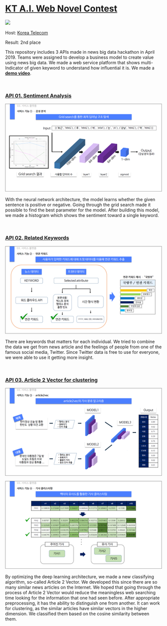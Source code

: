 ﻿
# [KT A.I. Web Novel Contest](https://blog.kt.com/1063)

![](https://github.com/hyungkwonko/novel-generator/blob/master/img/img1.jpg)

Host: [Korea Telecom](https://corp.kt.com/)

Result: 2nd place

This repository includes 3 APIs made in news big data hackathon in April 2019. Teams were assigned to develop a business model to create value using news big data. We made a web service platform that shows multi-Indicator of given keyword to understand how influential it is. We made a **[demo video](https://youtu.be/NUF3Wh3QoEs)**.

<br>

### [API 01. Sentiment Analysis](https://github.com/hyungkwonko/NewsBigDataAnalysis/tree/master/SentimentAnalysis)
![](https://github.com/hyungkwonko/NewsBigDataAnalysis/blob/master/img/pic2.png)

With the neural network architecture, the model learns whether the given sentence is positive or negative. Going through the grid search made it possible to find the best parameter for the model. After building this model, we made a histogram which shows the sentiment toward a single keyword.

<br>

### [API 02. Related Keywords](https://github.com/hyungkwonko/NewsBigDataAnalysis/tree/master/RelatedKeywords)
![](https://github.com/hyungkwonko/NewsBigDataAnalysis/blob/master/img/pic3.png)

There are keywords that matters for each individual. We tried to combine the data we get from news article and the feelings of people from one of the famous social media, Twitter. Since Twitter data is free to use for everyone, we were able to use it getting more insight. 

<br>

### [API 03. Article 2 Vector for clustering](https://github.com/hyungkwonko/NewsBigDataAnalysis/tree/master/A2V)
![](https://github.com/hyungkwonko/NewsBigDataAnalysis/blob/master/img/pic4.png)

![](https://github.com/hyungkwonko/NewsBigDataAnalysis/blob/master/img/pic5.png)

By optimizing the deep learning architecture, we made a new classifying algorithm, so-called Article 2 Vector. We developed this since there are so many similar news articles on the Internet. We hoped that going through the process of Article 2 Vector would reduce the meaningless web searching time looking for the information that one had seen before. After appropriate preprocessing, it has the ability to distinguish one from another. It can work for clustering, as the similar articles have similar vectors in the higher dimension. We classified them based on the cosine similarity between them.

